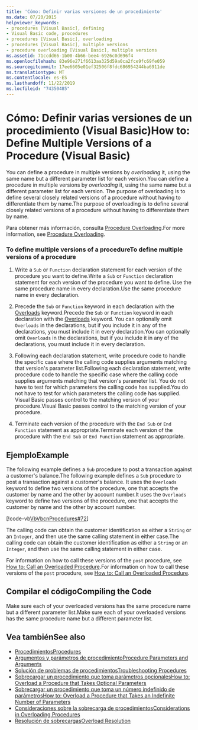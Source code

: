 ```yaml
---
title: 'Cómo: Definir varias versiones de un procedimiento'
ms.date: 07/20/2015
helpviewer_keywords:
- procedures [Visual Basic], defining
- Visual Basic code, procedures
- procedures [Visual Basic], overloading
- procedures [Visual Basic], multiple versions
- procedure overloading [Visual Basic], multiple versions
ms.assetid: 71ccdd66-1b00-4b66-bee4-6926c0d696f4
ms.openlocfilehash: 83e96e271f6613aa325d59a0ca2fce9fc69fe059
ms.sourcegitcommit: 17ee6605e01ef32506f8fdc686954244ba6911de
ms.translationtype: MT
ms.contentlocale: es-ES
ms.lasthandoff: 11/22/2019
ms.locfileid: "74350485"
---
```

# <a name="how-to-define-multiple-versions-of-a-procedure-visual-basic"></a><span data-ttu-id="28eaf-102">Cómo: Definir varias versiones de un procedimiento (Visual Basic)</span><span class="sxs-lookup"><span data-stu-id="28eaf-102">How to: Define Multiple Versions of a Procedure (Visual Basic)</span></span>
<span data-ttu-id="28eaf-103">You can define a procedure in multiple versions by *overloading* it, using the same name but a different parameter list for each version.</span><span class="sxs-lookup"><span data-stu-id="28eaf-103">You can define a procedure in multiple versions by *overloading* it, using the same name but a different parameter list for each version.</span></span> <span data-ttu-id="28eaf-104">The purpose of overloading is to define several closely related versions of a procedure without having to differentiate them by name.</span><span class="sxs-lookup"><span data-stu-id="28eaf-104">The purpose of overloading is to define several closely related versions of a procedure without having to differentiate them by name.</span></span>  
  
 <span data-ttu-id="28eaf-105">Para obtener más información, consulta [Procedure Overloading](./procedure-overloading.md).</span><span class="sxs-lookup"><span data-stu-id="28eaf-105">For more information, see [Procedure Overloading](./procedure-overloading.md).</span></span>  
  
### <a name="to-define-multiple-versions-of-a-procedure"></a><span data-ttu-id="28eaf-106">To define multiple versions of a procedure</span><span class="sxs-lookup"><span data-stu-id="28eaf-106">To define multiple versions of a procedure</span></span>  
  
1. <span data-ttu-id="28eaf-107">Write a `Sub` or `Function` declaration statement for each version of the procedure you want to define.</span><span class="sxs-lookup"><span data-stu-id="28eaf-107">Write a `Sub` or `Function` declaration statement for each version of the procedure you want to define.</span></span> <span data-ttu-id="28eaf-108">Use the same procedure name in every declaration.</span><span class="sxs-lookup"><span data-stu-id="28eaf-108">Use the same procedure name in every declaration.</span></span>  
  
2. <span data-ttu-id="28eaf-109">Precede the `Sub` or `Function` keyword in each declaration with the [Overloads](../../../../visual-basic/language-reference/modifiers/overloads.md) keyword.</span><span class="sxs-lookup"><span data-stu-id="28eaf-109">Precede the `Sub` or `Function` keyword in each declaration with the [Overloads](../../../../visual-basic/language-reference/modifiers/overloads.md) keyword.</span></span> <span data-ttu-id="28eaf-110">You can optionally omit `Overloads` in the declarations, but if you include it in any of the declarations, you must include it in every declaration.</span><span class="sxs-lookup"><span data-stu-id="28eaf-110">You can optionally omit `Overloads` in the declarations, but if you include it in any of the declarations, you must include it in every declaration.</span></span>  
  
3. <span data-ttu-id="28eaf-111">Following each declaration statement, write procedure code to handle the specific case where the calling code supplies arguments matching that version's parameter list.</span><span class="sxs-lookup"><span data-stu-id="28eaf-111">Following each declaration statement, write procedure code to handle the specific case where the calling code supplies arguments matching that version's parameter list.</span></span> <span data-ttu-id="28eaf-112">You do not have to test for which parameters the calling code has supplied.</span><span class="sxs-lookup"><span data-stu-id="28eaf-112">You do not have to test for which parameters the calling code has supplied.</span></span> <span data-ttu-id="28eaf-113">Visual Basic passes control to the matching version of your procedure.</span><span class="sxs-lookup"><span data-stu-id="28eaf-113">Visual Basic passes control to the matching version of your procedure.</span></span>  
  
4. <span data-ttu-id="28eaf-114">Terminate each version of the procedure with the `End Sub` or `End Function` statement as appropriate.</span><span class="sxs-lookup"><span data-stu-id="28eaf-114">Terminate each version of the procedure with the `End Sub` or `End Function` statement as appropriate.</span></span>  
  
## <a name="example"></a><span data-ttu-id="28eaf-115">Ejemplo</span><span class="sxs-lookup"><span data-stu-id="28eaf-115">Example</span></span>  
 <span data-ttu-id="28eaf-116">The following example defines a `Sub` procedure to post a transaction against a customer's balance.</span><span class="sxs-lookup"><span data-stu-id="28eaf-116">The following example defines a `Sub` procedure to post a transaction against a customer's balance.</span></span> <span data-ttu-id="28eaf-117">It uses the `Overloads` keyword to define two versions of the procedure, one that accepts the customer by name and the other by account number.</span><span class="sxs-lookup"><span data-stu-id="28eaf-117">It uses the `Overloads` keyword to define two versions of the procedure, one that accepts the customer by name and the other by account number.</span></span>  
  
 [!code-vb[VbVbcnProcedures#72](~/samples/snippets/visualbasic/VS_Snippets_VBCSharp/VbVbcnProcedures/VB/Class1.vb#72)]  
  
 <span data-ttu-id="28eaf-118">The calling code can obtain the customer identification as either a `String` or an `Integer`, and then use the same calling statement in either case.</span><span class="sxs-lookup"><span data-stu-id="28eaf-118">The calling code can obtain the customer identification as either a `String` or an `Integer`, and then use the same calling statement in either case.</span></span>  
  
 <span data-ttu-id="28eaf-119">For information on how to call these versions of the `post` procedure, see [How to: Call an Overloaded Procedure](./how-to-call-an-overloaded-procedure.md).</span><span class="sxs-lookup"><span data-stu-id="28eaf-119">For information on how to call these versions of the `post` procedure, see [How to: Call an Overloaded Procedure](./how-to-call-an-overloaded-procedure.md).</span></span>  
  
## <a name="compiling-the-code"></a><span data-ttu-id="28eaf-120">Compilar el código</span><span class="sxs-lookup"><span data-stu-id="28eaf-120">Compiling the Code</span></span>  
 <span data-ttu-id="28eaf-121">Make sure each of your overloaded versions has the same procedure name but a different parameter list.</span><span class="sxs-lookup"><span data-stu-id="28eaf-121">Make sure each of your overloaded versions has the same procedure name but a different parameter list.</span></span>  
  
## <a name="see-also"></a><span data-ttu-id="28eaf-122">Vea también</span><span class="sxs-lookup"><span data-stu-id="28eaf-122">See also</span></span>

- [<span data-ttu-id="28eaf-123">Procedimientos</span><span class="sxs-lookup"><span data-stu-id="28eaf-123">Procedures</span></span>](./index.md)
- [<span data-ttu-id="28eaf-124">Argumentos y parámetros de procedimiento</span><span class="sxs-lookup"><span data-stu-id="28eaf-124">Procedure Parameters and Arguments</span></span>](./procedure-parameters-and-arguments.md)
- [<span data-ttu-id="28eaf-125">Solución de problemas de procedimientos</span><span class="sxs-lookup"><span data-stu-id="28eaf-125">Troubleshooting Procedures</span></span>](./troubleshooting-procedures.md)
- [<span data-ttu-id="28eaf-126">Sobrecargar un procedimiento que toma parámetros opcionales</span><span class="sxs-lookup"><span data-stu-id="28eaf-126">How to: Overload a Procedure that Takes Optional Parameters</span></span>](./how-to-overload-a-procedure-that-takes-optional-parameters.md)
- [<span data-ttu-id="28eaf-127">Sobrecargar un procedimiento que toma un número indefinido de parámetros</span><span class="sxs-lookup"><span data-stu-id="28eaf-127">How to: Overload a Procedure that Takes an Indefinite Number of Parameters</span></span>](./how-to-overload-a-procedure-that-takes-an-indefinite-number-of-parameters.md)
- [<span data-ttu-id="28eaf-128">Consideraciones sobre la sobrecarga de procedimientos</span><span class="sxs-lookup"><span data-stu-id="28eaf-128">Considerations in Overloading Procedures</span></span>](./considerations-in-overloading-procedures.md)
- [<span data-ttu-id="28eaf-129">Resolución de sobrecargas</span><span class="sxs-lookup"><span data-stu-id="28eaf-129">Overload Resolution</span></span>](./overload-resolution.md)

